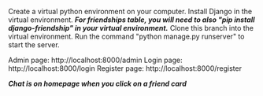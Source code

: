 Create a virtual python environment on your computer. 
Install Django in the virtual environment. 
***For friendships table, you will need to also "pip install django-friendship" in your virtual environment.***
Clone this branch into the virtual environment. 
Run the command "python manage.py runserver" to start the server. 

Admin page: http://localhost:8000/admin
Login page: http://localhost:8000/login
Register page: http://localhost:8000/register

***Chat is on homepage when you click on a friend card***

